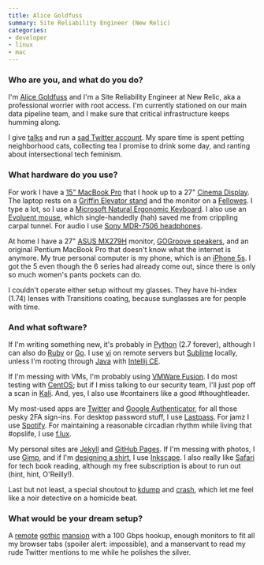 ```yaml
---
title: Alice Goldfuss
summary: Site Reliability Engineer (New Relic)
categories:
- developer
- linux
- mac
---
```


### Who are you, and what do you do?

I'm [Alice Goldfuss](http://blog.alicegoldfuss.com/ "Alice's website.") and I'm a Site Reliability Engineer at New Relic, aka a professional worrier with root access. I'm currently stationed on our main data pipeline team, and I make sure that critical infrastructure keeps humming along.

I give [talks](http://blog.alicegoldfuss.com/talks/ "Alice's talks.") and run a [sad Twitter account](https://twitter.com/alicegoldfuss "Alice's Twitter account."). My spare time is spent petting neighborhood cats, collecting tea I promise to drink some day, and ranting about intersectional tech feminism.

### What hardware do you use?

For work I have a [15" MacBook Pro][macbook-pro] that I hook up to a 27" [Cinema Display][cinema-display]. The laptop rests on a [Griffin Elevator stand][elevator] and the monitor on a [Fellowes][standard-monitor-riser]. I type a lot, so I use a [Microsoft Natural Ergonomic Keyboard][natural-ergonomic-keyboard-4000]. I also use an [Evoluent mouse][verticalmouse], which single-handedly (hah) saved me from crippling carpal tunnel. For audio I use [Sony MDR-7506 headphones][mdr-7506].

At home I have a 27" [ASUS MX279H][designo-mx279h] monitor, [GOGroove speakers][sonaverse-o2], and an original Pentium MacBook Pro that doesn't know what the internet is anymore. My true personal computer is my phone, which is an [iPhone 5s][iphone-5s]. I got the 5 even though the 6 series had already come out, since there is only so much women's pants pockets can do.

I couldn't operate either setup without my glasses. They have hi-index (1.74) lenses with Transitions coating, because sunglasses are for people with time.

### And what software?

If I'm writing something new, it's probably in [Python][] (2.7 forever), although I can also do [Ruby][] or [Go][]. I use [vi][] on remote servers but [Sublime][sublime-text] locally, unless I'm rooting through [Java][] with [Intellij CE][intellij-idea].

If I'm messing with VMs, I'm probably using [VMWare Fusion][vmware-fusion]. I do most testing with [CentOS][]; but if I miss talking to our security team, I'll just pop off a scan in [Kali][]. And, yes, I also use #containers like a good #thoughtleader.

My most-used apps are [Twitter][twitter-ios] and [Google Authenticator][google-authenticator-ios], for all those pesky 2FA sign-ins. For desktop password stuff, I use [Lastpass][]. For jamz I use [Spotify][]. For maintaining a reasonable circadian rhythm while living that #opslife, I use [f.lux][].

My personal sites are [Jekyll][] and [GitHub Pages][github-pages]. If I'm messing with photos, I use [Gimp][], and if I'm [designing a shirt](https://teespring.com/panic-at-the-kernel "Alice's t-shirt design on Teespring."), I use [Inkscape][]. I also really like [Safari][safari.2] for tech book reading, although my free subscription is about to run out (hint, hint, O'Reilly!).

Last but not least, a special shoutout to [kdump][] and [crash][], which let me feel like a noir detective on a homicide beat.

### What would be your dream setup?

A [remote](https://s-media-cache-ak0.pinimg.com/736x/84/bd/17/84bd1713e99bae43c5bae64026a51563.jpg "A photo of a gothic mansion.") [gothic](http://i.dailymail.co.uk/i/pix/2014/02/10/article-2556136-1B5C058A00000578-676_634x448.jpg "A photo of a gothic mansion.") [mansion](https://s-media-cache-ak0.pinimg.com/736x/4b/62/e7/4b62e738013910939bd56841a8725c0f.jpg "A photo of a gothic mansion.") with a 100 Gbps hookup, enough monitors to fit all my browser tabs (spoiler alert: impossible), and a manservant to read my rude Twitter mentions to me while he polishes the silver.

[cinema-display]: https://en.wikipedia.org/wiki/Apple_Cinema_Display "An LCD display."
[designo-mx279h]: https://www.asus.com/us/Monitors/MX279H/ "A 27 inch LED display."
[elevator]: https://griffintechnology.com/us/products/stands-and-mounts/elevator "A laptop stand."
[iphone-5s]: https://en.wikipedia.org/wiki/IPhone_5S "A smartphone."
[macbook-pro]: https://www.apple.com/macbook-pro/ "A laptop."
[mdr-7506]: https://www.amazon.com/Sony-MDR7506-Professional-Diaphragm-Headphone/dp/B000AJIF4E "Studio-quality headphones."
[natural-ergonomic-keyboard-4000]: http://www.microsoft.com/hardware/en-us/p/natural-ergonomic-keyboard-4000 "An ergonomic USB-based keyboard."
[sonaverse-o2]: https://www.gogroove.com/GOgroove-SonaWAVE-O2-USB-Powered-Computer-Speakers-with-Dual-Side-Firing-Passive-Woofers-pid9365 "USB-powered speakers."
[standard-monitor-riser]: https://www.fellowes.com/us/en/Products/Pages/product-details.aspx?prod=US-91712 "A monitor stand."
[verticalmouse]: https://www.evoluent.com/vm3w.html "A unique wireless mouse."
[centos]: https://www.centos.org/ "A Linux distribution."
[crash]: https://people.redhat.com/anderson/crash_whitepaper/ "A tool for examining kernel crash logs."
[f.lux]: https://justgetflux.com/ "A tool to make the colour of your screen adapt to the current time of day."
[gimp]: https://www.gimp.org/ "An open-source image editor."
[github-pages]: https://pages.github.com/ "A simple GitHub-based web publishing system."
[go]: https://golang.org/ "A compiled programming language."
[google-authenticator-ios]: https://itunes.apple.com/us/app/google-authenticator/id388497605 "An app providing 2-step login verification for your accounts."
[inkscape]: https://inkscape.org/en/ "An open-source vector graphics program."
[intellij-idea]: http://www.jetbrains.com/idea/ "A developer's IDE."
[java]: https://www.java.com/en/ "A cross-platform compiled programming language."
[jekyll]: https://jekyllrb.com/ "A static site generator."
[kali]: https://www.kali.org/ "A security-focused Linux distribution."
[kdump]: https://en.wikipedia.org/wiki/Kdump_(Linux) "A service that writes out logs after a kernel crash."
[lastpass]: https://lastpass.com/ "A password manager."
[python]: https://www.python.org/ "An interpreted scripting language."
[ruby]: https://www.ruby-lang.org/en/ "An interpreted scripting language."
[safari.2]: https://www.safaribooksonline.com/ "An online education books service."
[spotify]: https://www.spotify.com/us/ "A music streaming service."
[sublime-text]: http://www.sublimetext.com/ "A coder's text editor."
[twitter-ios]: https://itunes.apple.com/app/twitter/id333903271 "A Twitter client."
[vi]: https://en.wikipedia.org/wiki/Vi "A command-line text editor."
[vmware-fusion]: https://www.vmware.com/products/fusion.html "A PC emulator for the Mac."
